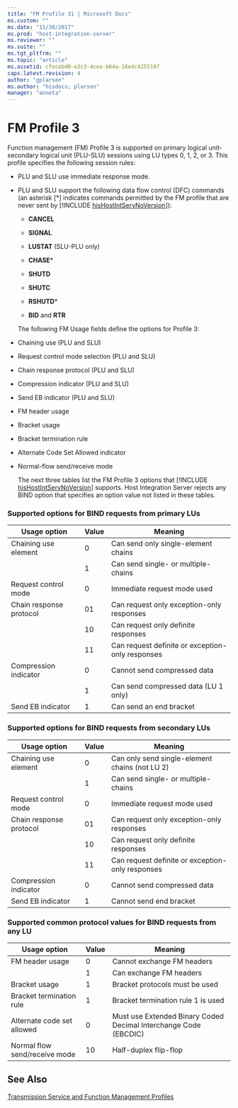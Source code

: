 ```yaml
---
title: "FM Profile 31 | Microsoft Docs"
ms.custom: ""
ms.date: "11/30/2017"
ms.prod: "host-integration-server"
ms.reviewer: ""
ms.suite: ""
ms.tgt_pltfrm: ""
ms.topic: "article"
ms.assetid: cfecebd0-e3c3-4cea-b64a-16edc4255197
caps.latest.revision: 4
author: "gplarsen"
ms.author: "hisdocs; plarsen"
manager: "anneta"
---
```

# FM Profile 3
Function management (FM) Profile 3 is supported on primary logical unit-secondary logical unit (PLU-SLU) sessions using LU types 0, 1, 2, or 3. This profile specifies the following session rules:  
  
- PLU and SLU use immediate response mode.  
  
- PLU and SLU support the following data flow control (DFC) commands (an asterisk [*] indicates commands permitted by the FM profile that are never sent by [!INCLUDE [hisHostIntServNoVersion](../includes/hishostintservnoversion-md.md)]):  
  
  -   **CANCEL**  
  
  -   **SIGNAL**  
  
  -   **LUSTAT** (SLU-PLU only)  
  
  -   **CHASE***  
  
  -   **SHUTD**  
  
  -   **SHUTC**  
  
  -   **RSHUTD***  
  
  -   **BID** and **RTR**  
  
  The following FM Usage fields define the options for Profile 3:  
  
- Chaining use (PLU and SLU)  
  
- Request control mode selection (PLU and SLU)  
  
- Chain response protocol (PLU and SLU)  
  
- Compression indicator (PLU and SLU)  
  
- Send EB indicator (PLU and SLU)  
  
- FM header usage  
  
- Bracket usage  
  
- Bracket termination rule  
  
- Alternate Code Set Allowed indicator  
  
- Normal-flow send/receive mode  
  
  The next three tables list the FM Profile 3 options that [!INCLUDE [hisHostIntServNoVersion](../includes/hishostintservnoversion-md.md)] supports. Host Integration Server rejects any BIND option that specifies an option value not listed in these tables.  
  
### Supported options for BIND requests from primary LUs  
  
|Usage option|Value|Meaning|  
|------------------|-----------|-------------|  
|Chaining use element|0|Can send only single-element chains|  
||1|Can send single- or multiple-chains|  
|Request control mode|0|Immediate request mode used|  
|Chain response protocol|01|Can request only exception-only responses|  
||10|Can request only definite responses|  
||11|Can request definite or exception-only responses|  
|Compression indicator|0|Cannot send compressed data|  
||1|Can send compressed data (LU 1 only)|  
|Send EB indicator|1|Can send an end bracket|  
  
### Supported options for BIND requests from secondary LUs  
  
|Usage option|Value|Meaning|  
|------------------|-----------|-------------|  
|Chaining use element|0|Can only send single-element chains (not LU 2)|  
||1|Can send single- or multiple-chains|  
|Request control mode|0|Immediate request mode used|  
|Chain response protocol|01|Can request only exception-only responses|  
||10|Can request only definite responses|  
||11|Can request definite or exception-only responses|  
|Compression indicator|0|Cannot send compressed data|  
|Send EB indicator|1|Cannot send end bracket|  
  
### Supported common protocol values for BIND requests from any LU  
  
|Usage option|Value|Meaning|  
|------------------|-----------|-------------|  
|FM header usage|0|Cannot exchange FM headers|  
||1|Can exchange FM headers|  
|Bracket usage|1|Bracket protocols must be used|  
|Bracket termination rule|1|Bracket termination rule 1 is used|  
|Alternate code set allowed|0|Must use Extended Binary Coded Decimal Interchange Code (EBCDIC)|  
|Normal flow send/receive mode|10|Half-duplex flip-flop|  
  
## See Also  
 [Transmission Service and Function Management Profiles](../core/transmission-service-and-function-management-profiles1.md)